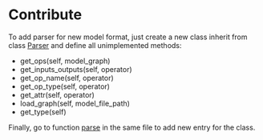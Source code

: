 # Contribute
To add parser for new model format, just create a new class inherit from class [Parser](https://github.com/RandySheriffH/tracer/blob/master/tracer/parsers.py#L14) and define all unimplemented methods:

- get_ops(self, model_graph)
- get_inputs_outputs(self, operator)
- get_op_name(self, operator)
- get_op_type(self, operator)
- get_attr(self, operator)
- load_graph(self, model_file_path)
- get_type(self)

Finally, go to function [parse](https://github.com/RandySheriffH/tracer/blob/master/tracer/parsers.py#L572) in the same file to add new entry for the class.